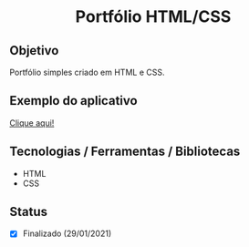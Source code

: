 <h1 align="center">Portfólio HTML/CSS</h1>

## Objetivo
Portfólio simples criado em HTML e CSS.

## Exemplo do aplicativo
[Clique aqui!](https://paulo-hst.github.io/portfolio/)

## Tecnologias / Ferramentas / Bibliotecas
- HTML
- CSS

## Status
- [x] Finalizado (29/01/2021)

<!-- ## Links
- [ ]( ) -->
